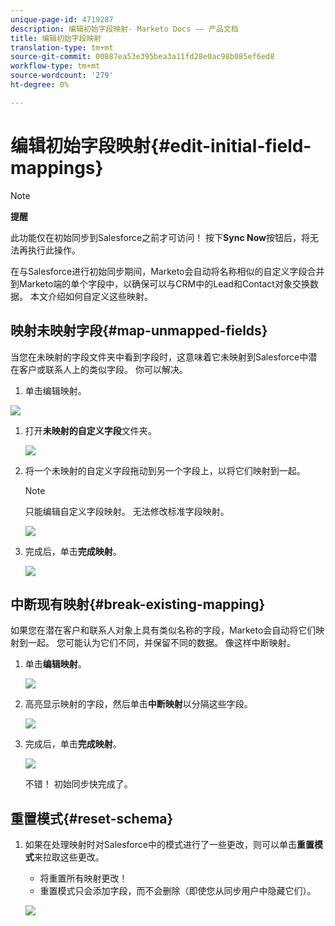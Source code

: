 ```yaml
---
unique-page-id: 4719287
description: 编辑初始字段映射- Marketo Docs —— 产品文档
title: 编辑初始字段映射
translation-type: tm+mt
source-git-commit: 00887ea53e395bea3a11fd28e0ac98b085ef6ed8
workflow-type: tm+mt
source-wordcount: '279'
ht-degree: 0%

---
```



# 编辑初始字段映射{#edit-initial-field-mappings}

>[!NOTE]
>
>**提醒**
>
>此功能仅在初始同步到Salesforce之前才可访问！ 按下&#x200B;**Sync Now**&#x200B;按钮后，将无法再执行此操作。

在与Salesforce进行初始同步期间，Marketo会自动将名称相似的自定义字段合并到Marketo端的单个字段中，以确保可以与CRM中的Lead和Contact对象交换数据。 本文介绍如何自定义这些映射。

## 映射未映射字段{#map-unmapped-fields}

当您在未映射的字段文件夹中看到字段时，这意味着它未映射到Salesforce中潜在客户或联系人上的类似字段。 你可以解决。

1. 单击编辑映射。

![](assets/image2014-12-9-13-3a31-3a0.png)

1. 打开&#x200B;**未映射的自定义字段**&#x200B;文件夹。

   ![](assets/two.png)

1. 将一个未映射的自定义字段拖动到另一个字段上，以将它们映射到一起。

   >[!NOTE]
   >
   >只能编辑自定义字段映射。 无法修改标准字段映射。

   ![](assets/three.png)

1. 完成后，单击&#x200B;**完成映射**。

   ![](assets/four.png)

## 中断现有映射{#break-existing-mapping}

如果您在潜在客户和联系人对象上具有类似名称的字段，Marketo会自动将它们映射到一起。 您可能认为它们不同，并保留不同的数据。 像这样中断映射。

1. 单击&#x200B;**编辑映射**。

   ![](assets/image2014-12-9-13-3a31-3a37.png)

1. 高亮显示映射的字段，然后单击&#x200B;**中断映射**&#x200B;以分隔这些字段。

   ![](assets/image2014-12-9-13-3a31-3a47.png)

1. 完成后，单击&#x200B;**完成映射**。

   ![](assets/image2014-12-9-13-3a31-3a58.png)

   不错！ 初始同步快完成了。

## 重置模式{#reset-schema}

1. 如果在处理映射时对Salesforce中的模式进行了一些更改，则可以单击&#x200B;**重置模式**&#x200B;来拉取这些更改。

   * 将重置所有映射更改！
   * 重置模式只会添加字段，而不会删除（即使您从同步用户中隐藏它们）。

   ![](assets/image2014-12-9-13-3a32-3a8.png)

